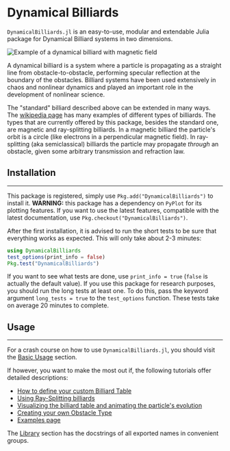 # Dynamical Billiards

`DynamicalBilliards.jl` is an easy-to-use, modular and extendable Julia package for Dynamical Billiard systems in two dimensions.


![Example of a dynamical billiard with magnetic field](http://i.imgur.com/OasQRyQ.gif)

A dynamical billiard is a system where a particle is propagating as a straight line from obstacle-to-obstacle, performing specular reflection at the boundary of the obstacles. Billiard systems have been used extensively in chaos and nonlinear dynamics and played an important role in the development of nonlinear science. 

The "standard" billiard described above can be extended in many ways. The [wikipedia page](https://en.wikipedia.org/wiki/Dynamical_billiards) has many examples of different types of billiards. The types that are currently offered by this package, besides the standard one, are magnetic and ray-splitting billiards. In a magnetic billiard the particle's orbit is a circle (like electrons in a perpendicular magnetic field). In ray-splitting (aka semiclassical) billiards the particle may propagate *through* an obstacle, given some arbitrary transmission and refraction law.

## Installation

---

This package is registered, simply use `Pkg.add("DynamicalBilliards")` to install it. **WARNING:** this package has a dependency on `PyPlot` for its plotting features. If you want to use the latest features, compatible with the latest documentation, use `Pkg.checkout("DynamicalBilliards")`.

After the first installation, it is advised to run the short tests to be sure that everything works as expected. This will only take about 2-3 minutes:
```julia
using DynamicalBilliards
test_options(print_info = false)
Pkg.test("DynamicalBilliards")
```
If you want to see what tests are done, use `print_info = true` (`false` is actually the default value). If you use this package for research purposes, you should run the long tests at least one. To do this, pass the keyword argument `long_tests = true` to the `test_options` function. These tests take on average 20 minutes to complete.

## Usage

---

For a crash course on how to use `DynamicalBilliards.jl`, you should visit the [Basic Usage](/basic/basic_usage) section.

If however, you want to make the most out if, the following tutorials offer detailed descriptions:
- [How to define your custom Billiard Table](/tutorials/billiard_table)
- [Using Ray-Splitting billiards](/tutorials/ray-splitting)
- [Visualizing the billiard table and animating the particle's evolution](/tutorials/visualizing)
- [Creating your own Obstacle Type](/tutorials/own_obstacle)
- [Examples page](/tutorials/examples)

The [Library](/basic/library) section has the docstrings of all exported names in convenient groups.
